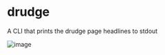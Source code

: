# drudge
A CLI that prints the drudge page headlines to stdout 

![image](https://github.com/user-attachments/assets/6f7185ba-aa63-42cc-b456-0ea4c1055add)
